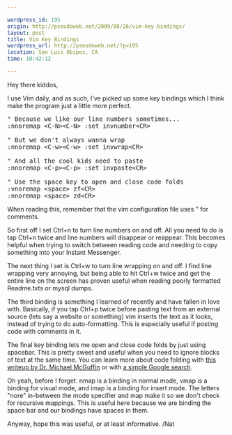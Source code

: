 ```yaml
---

wordpress_id: 195
origin: http://pseudoweb.net/2009/08/26/vim-key-bindings/
layout: post
title: Vim Key Bindings
wordpress_url: http://pseudoweb.net/?p=195
location: San Luis Obipos, CA
time: 10:42:12

---
```

Hey there kiddos,

I use Vim daily, and as such, I've picked up some key bindings which I think make the program just a little more perfect.

<pre>
&quot; Because we like our line numbers sometimes...
:nnoremap &lt;C-N&gt;&lt;C-N&gt; :set invnumber&lt;CR&gt;

&quot; But we don't always wanna wrap
:nnoremap &lt;C-w&gt;&lt;C-w&gt; :set invwrap&lt;CR&gt;

&quot; And all the cool kids need to paste
:nnoremap &lt;C-p&gt;&lt;C-p&gt; :set invpaste&lt;CR&gt;

&quot; Use the space key to open and close code folds
:vnoremap &lt;space&gt; zf&lt;CR&gt;
:nnoremap &lt;space&gt; zd&lt;CR&gt;
</pre>

When reading this, remember that the vim configuration file uses " for comments.

So first off I set Ctrl+n to turn line numbers on and off. All you need to do is tap Ctrl+n twice and line numbers will disappear or reappear. This becomes helpful when trying to switch between reading code and needing to copy something into your Instant Messenger.

The next thing I set is Ctrl+w to turn line wrapping on and off. I find line wrapping very annoying, but being able to hit Ctrl+w twice and get the entire line on the screen has proven useful when reading poorly formatted Readme.txts or mysql dumps.

The third binding is something I learned of recently and have fallen in love with. Basically, if you tap Ctrl+p twice before pasting text from an external source (lets say a website or something) vim inserts the text as it looks, instead of trying to do auto-formatting. This is especially useful if posting code with comments in it.

The final key binding lets me open and close code folds by just using spacebar. This is pretty sweet and useful when you need to ignore blocks of text at the same time. You can learn more about code folding with <a href="http://www.dgp.toronto.edu/~mjmcguff/learn/vim/folding.txt">this writeup by Dr. Michael McGuffin</a> or with <a href="http://www.google.com/search?hl=en&amp;q=vim%20code%20folding&amp;aq=f&amp;oq=undefined">a simple Google search</a>.

Oh yeah, before I forget. nmap is a binding in normal mode, vmap is a binding for visual mode, and imap is a binding for insert mode. The letters "nore" in-between the mode specifier and map make it so we don't check for recursive mappings. This is useful here because we are binding the space bar and our bindings have spaces in them.

Anyway, hope this was useful, or at least informative.
/Nat
